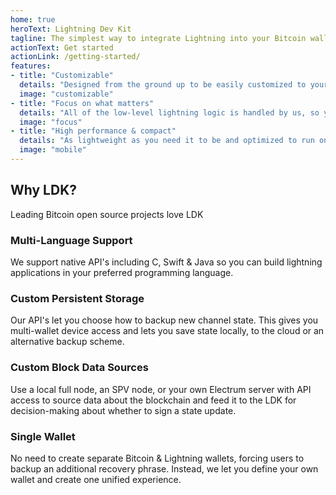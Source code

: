 ```yaml
---
home: true
heroText: Lightning Dev Kit
tagline: The simplest way to integrate Lightning into your Bitcoin wallet
actionText: Get started
actionLink: /getting-started/
features:
- title: "Customizable"
  details: "Designed from the ground up to be easily customized to your application needs: persistence, networking, chain source, routing, key management, wallet, you name it."
  image: "customizable"
- title: "Focus on what matters"
  details: "All of the low-level lightning logic is handled by us, so you can focus on crafting custom-tailored user experiences."
  image: "focus"
- title: "High performance & compact"
  details: "As lightweight as you need it to be and optimized to run on all modern-day embedded devices such as mobile phones, IoT devices, PoS terminals and more."
  image: "mobile"
---
```


<div class="intro">
<h2>Why LDK?</h2>
<p>Leading Bitcoin open source projects love LDK</p>
</div>

<div class="features">
<div class="feature">
<h3>Multi-Language Support</h3>

We support native API's including C, Swift & Java so you can build lightning applications in your preferred programming language. 

<!-- [Documentation →](./getting-started/) -->

</div>

<div class="feature">
<h3>Custom Persistent Storage</h3>

Our API's let you choose how to backup new channel state. This gives you multi-wallet device access and lets you save state locally, to the cloud or an alternative backup scheme.

<!-- [Documentation →](./getting-started/) -->

</div>

<div class="feature">
<h3>Custom Block Data Sources</h3>

Use a local full node, an SPV node, or your own Electrum server with API access to source data about the blockchain  and feed it to the LDK for decision-making about whether to sign a state update.

<!-- [Documentation →](./basic-features/blockchain_data/) -->

</div>

<div class="feature">
<h3>Single Wallet</h3>

No need to create separate Bitcoin & Lightning wallets, forcing users to backup an additional recovery phrase. Instead, we let you define your own wallet and create one unified experience. 

<!-- [Documentation →](./getting-started/) -->

</div>
</div>

